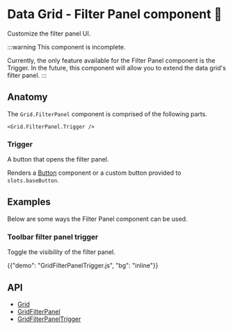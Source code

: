 # Data Grid - Filter Panel component 🚧

<p class="description">Customize the filter panel UI.</p>

:::warning
This component is incomplete.

Currently, the only feature available for the Filter Panel component is the Trigger. In the future, this component will allow you to extend the data grid's filter panel.
:::

## Anatomy

The `Grid.FilterPanel` component is comprised of the following parts.

```tsx
<Grid.FilterPanel.Trigger />
```

### Trigger

A button that opens the filter panel.

Renders a [Button](/material-ui/react-button/) component or a custom button provided to `slots.baseButton`.

## Examples

Below are some ways the Filter Panel component can be used.

### Toolbar filter panel trigger

Toggle the visibility of the filter panel.

{{"demo": "GridFilterPanelTrigger.js", "bg": "inline"}}

## API

- [Grid](/x/api/data-grid/data-grid/)
- [GridFilterPanel](/x/api/data-grid/data-grid/)
- [GridFilterPanelTrigger](/x/api/data-grid/data-grid/)

